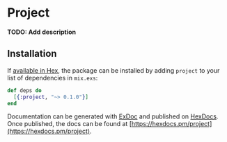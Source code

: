 # Project

**TODO: Add description**

## Installation

If [available in Hex](https://hex.pm/docs/publish), the package can be installed
by adding `project` to your list of dependencies in `mix.exs`:

```elixir
def deps do
  [{:project, "~> 0.1.0"}]
end
```

Documentation can be generated with [ExDoc](https://github.com/elixir-lang/ex_doc)
and published on [HexDocs](https://hexdocs.pm). Once published, the docs can
be found at [https://hexdocs.pm/project](https://hexdocs.pm/project).

